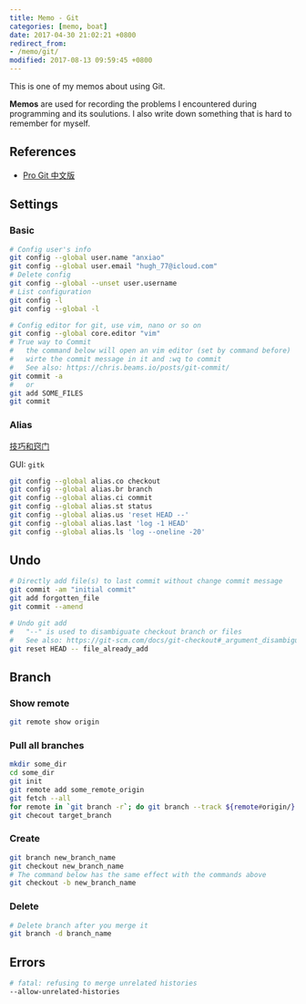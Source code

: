 ```yaml
---
title: Memo - Git
categories: [memo, boat]
date: 2017-04-30 21:02:21 +0800
redirect_from: 
- /memo/git/
modified: 2017-08-13 09:59:45 +0800
---
```


This is one of my memos about using Git.

**Memos** are used for recording the problems I encountered during programming and its soulutions. I also write down something that is hard to remember for myself.

<!--shoreline-->

## References

- [Pro Git 中文版](https://0532.gitbooks.io/progit/)

## Settings

### Basic

``` sh
# Config user's info
git config --global user.name "anxiao"
git config --global user.email "hugh_77@icloud.com"
# Delete config
git config --global --unset user.username
# List configuration
git config -l
git config --global -l

# Config editor for git, use vim, nano or so on
git config --global core.editor "vim"
# True way to Commit
#   the command below will open an vim editor (set by command before)
#   wirte the commit message in it and :wq to commit
#   See also: https://chris.beams.io/posts/git-commit/
git commit -a
#   or
git add SOME_FILES
git commit
```

### Alias

[技巧和窍门](https://0532.gitbooks.io/progit/ae0ec90e20d54106d66f26ea8bc4b08b/66ca05de55087c14f6704ce0ccf8155d.html)

GUI: `gitk`

``` sh
git config --global alias.co checkout
git config --global alias.br branch
git config --global alias.ci commit
git config --global alias.st status
git config --global alias.us 'reset HEAD --'
git config --global alias.last 'log -1 HEAD'
git config --global alias.ls 'log --oneline -20'
```

## Undo

``` sh
# Directly add file(s) to last commit without change commit message
git commit -am "initial commit"
git add forgotten_file
git commit --amend

# Undo git add
#   "--" is used to disambiguate checkout branch or files
#   See also: https://git-scm.com/docs/git-checkout#_argument_disambiguation
git reset HEAD -- file_already_add
```

## Branch

### Show remote

``` sh
git remote show origin
```

### Pull all branches

```sh
mkdir some_dir
cd some_dir
git init
git remote add some_remote_origin
git fetch --all
for remote in `git branch -r`; do git branch --track ${remote#origin/} $remote; done
git checout target_branch
```

### Create

``` sh
git branch new_branch_name
git checkout new_branch_name
# The command below has the same effect with the commands above
git checkout -b new_branch_name
```

### Delete

``` sh
# Delete branch after you merge it
git branch -d branch_name
```

## Errors

``` sh
# fatal: refusing to merge unrelated histories
--allow-unrelated-histories
```